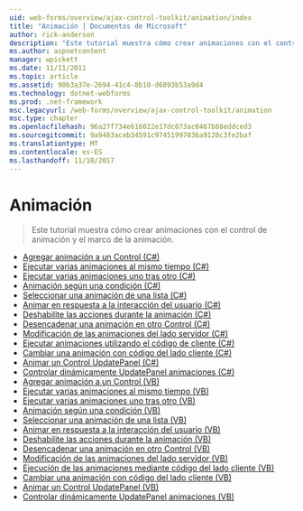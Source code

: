 ```yaml
---
uid: web-forms/overview/ajax-control-toolkit/animation/index
title: "Animación | Documentos de Microsoft"
author: rick-anderson
description: "Este tutorial muestra cómo crear animaciones con el control de animación y el marco de la animación."
ms.author: aspnetcontent
manager: wpickett
ms.date: 11/11/2011
ms.topic: article
ms.assetid: 90b3a37e-2694-41c4-8b10-d6893b53a9d4
ms.technology: dotnet-webforms
ms.prod: .net-framework
msc.legacyurl: /web-forms/overview/ajax-control-toolkit/animation
msc.type: chapter
ms.openlocfilehash: 96a27f734e616022e17dc073ac0467b88eddced3
ms.sourcegitcommit: 9a9483aceb34591c97451997036a9120c3fe2baf
ms.translationtype: MT
ms.contentlocale: es-ES
ms.lasthandoff: 11/10/2017
---
```

<a name="animation"></a>Animación
====================
> Este tutorial muestra cómo crear animaciones con el control de animación y el marco de la animación.


- [Agregar animación a un Control (C#)](adding-animation-to-a-control-cs.md)
- [Ejecutar varias animaciones al mismo tiempo (C#)](executing-several-animations-at-the-same-time-cs.md)
- [Ejecutar varias animaciones uno tras otro (C#)](executing-several-animations-after-each-other-cs.md)
- [Animación según una condición (C#)](animation-depending-on-a-condition-cs.md)
- [Seleccionar una animación de una lista (C#)](picking-one-animation-out-of-a-list-cs.md)
- [Animar en respuesta a la interacción del usuario (C#)](animating-in-response-to-user-interaction-cs.md)
- [Deshabilite las acciones durante la animación (C#)](disabling-actions-during-animation-cs.md)
- [Desencadenar una animación en otro Control (C#)](triggering-an-animation-in-another-control-cs.md)
- [Modificación de las animaciones del lado servidor (C#)](modifying-animations-from-the-server-side-cs.md)
- [Ejecutar animaciones utilizando el código de cliente (C#)](executing-animations-using-client-side-code-cs.md)
- [Cambiar una animación con código del lado cliente (C#)](changing-an-animation-using-client-side-code-cs.md)
- [Animar un Control UpdatePanel (C#)](animating-an-updatepanel-control-cs.md)
- [Controlar dinámicamente UpdatePanel animaciones (C#)](dynamically-controlling-updatepanel-animations-cs.md)
- [Agregar animación a un Control (VB)](adding-animation-to-a-control-vb.md)
- [Ejecutar varias animaciones al mismo tiempo (VB)](executing-several-animations-at-the-same-time-vb.md)
- [Ejecutar varias animaciones uno tras otro (VB)](executing-several-animations-after-each-other-vb.md)
- [Animación según una condición (VB)](animation-depending-on-a-condition-vb.md)
- [Seleccionar una animación de una lista (VB)](picking-one-animation-out-of-a-list-vb.md)
- [Animar en respuesta a la interacción del usuario (VB)](animating-in-response-to-user-interaction-vb.md)
- [Deshabilite las acciones durante la animación (VB)](disabling-actions-during-animation-vb.md)
- [Desencadenar una animación en otro Control (VB)](triggering-an-animation-in-another-control-vb.md)
- [Modificación de las animaciones del lado servidor (VB)](modifying-animations-from-the-server-side-vb.md)
- [Ejecución de las animaciones mediante código del lado cliente (VB)](executing-animations-using-client-side-code-vb.md)
- [Cambiar una animación con código del lado cliente (VB)](changing-an-animation-using-client-side-code-vb.md)
- [Animar un Control UpdatePanel (VB)](animating-an-updatepanel-control-vb.md)
- [Controlar dinámicamente UpdatePanel animaciones (VB)](dynamically-controlling-updatepanel-animations-vb.md)
